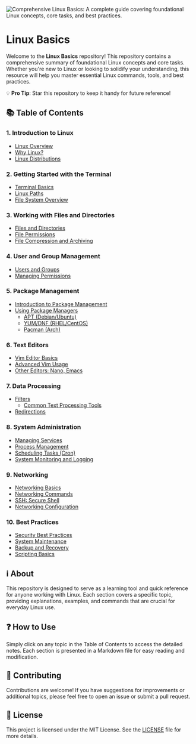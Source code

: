 ![Comprehensive Linux Basics: A complete guide covering foundational Linux concepts, core tasks, and best practices.](https://capsule-render.vercel.app/api?type=waving&height=300&color=gradient&text=Linux%20Basics&section=header&desc=A%20complete%20guide%20covering%20foundational%20Linux%20concepts,%20core%20tasks,%20and%20best%20practices&descAlignY=55&fontAlignY=35&descAlign=50&descSize=20&animation=fadeIn&fontSize=50 "Linux Basics")

# Linux Basics

Welcome to the **Linux Basics** repository! This repository contains a comprehensive summary of foundational Linux concepts and core tasks. Whether you're new to Linux or looking to solidify your understanding, this resource will help you master essential Linux commands, tools, and best practices.

💡 **Pro Tip**: Star this repository to keep it handy for future reference!

## 📚 Table of Contents

### 1. **Introduction to Linux**
- [Linux Overview](./01.%20Introduction%20to%20Linux/1.%20Linux%20Overview.md)
- [Why Linux?](./01.%20Introduction%20to%20Linux/2.%20Why%20Linux.md)
- [Linux Distributions](./01.%20Introduction%20to%20Linux/3.%20Linux%20Distributions.md)

### 2. **Getting Started with the Terminal**
- [Terminal Basics](./02.%20Getting%20Started%20with%20the%20Terminal/1.%20Terminal%20Basics.md)
- [Linux Paths](./02.%20Getting%20Started%20with%20the%20Terminal/2.%20Linux%20Paths.md)
- [File System Overview](./02.%20Getting%20Started%20with%20the%20Terminal/3.%20File%20System%20Overview.md)

### 3. **Working with Files and Directories**
- [Files and Directories](./03.%20Working%20with%20Files%20and%20Directories/1.%20Files%20and%20Directories.md)
- [File Permissions](./03.%20Working%20with%20Files%20and%20Directories/2.%20File%20Permissions.md)
- [File Compression and Archiving](./03.%20Working%20with%20Files%20and%20Directories/3.%20File%20Compression%20and%20Archiving.md)

### 4. **User and Group Management**
- [Users and Groups](./04.%20User%20and%20Group%20Management/1.%20Users%20and%20Groups.md)
- [Managing Permissions](./04.%20User%20and%20Group%20Management/2.%20Managing%20Permissions.md)

### 5. **Package Management**
- [Introduction to Package Management](./05.%20Package%20Management/1.%20Introduction%20to%20Package%20Management.md)
- [Using Package Managers](./05.%20Package%20Management/2.%20Using%20Package%20Managers/1.%20Readme.md)
  - [APT (Debian/Ubuntu)](./05.%20Package%20Management/2.%20Using%20Package%20Managers/2.%20APT%20(Debian%20-%20Ubuntu).md)
  - [YUM/DNF (RHEL/CentOS)](./05.%20Package%20Management/2.%20Using%20Package%20Managers/3.%20YUM%20-%20DNF%20(RHEL%20-%20CentOS).md)
  - [Pacman (Arch)](./05.%20Package%20Management/2.%20Using%20Package%20Managers/4.%20Pacman%20(Arch).md)

### 6. **Text Editors**
- [Vim Editor Basics](./06.%20Text%20Editors/1.%20Vim%20Editor%20Basics.md)
- [Advanced Vim Usage](./06.%20Text%20Editors/2.%20Advanced%20Vim%20Usage.md)
- [Other Editors: Nano, Emacs](./06.%20Text%20Editors/3.%20Other%20Editors%20(Nano,%20Emacs).md)

### 7. **Data Processing**
- [Filters](./07.%20Data%20Processing/1.%20Filters/1.%20Readme.md)
  - [Common Text Processing Tools](./07.%20Data%20Processing/1.%20Filters/2.%20Common%20Text%20Processing%20Tools.md)
- [Redirections](./07.%20Data%20Processing/2.%20Redirections.md)

### 8. **System Administration**
- [Managing Services](./08.%20System%20Administration/1.%20Managing%20Services.md)
- [Process Management](./08.%20System%20Administration/2.%20Process%20Management.md)
- [Scheduling Tasks (Cron)](./08.%20System%20Administration/3.%20Scheduling%20Tasks%20(Cron).md)
- [System Monitoring and Logging](./08.%20System%20Administration/4.%20System%20Monitoring%20and%20Logging.md)

### 9. **Networking**
- [Networking Basics](./09.%20Networking/1.%20Networking%20Basics.md)
- [Networking Commands](./09.%20Networking/2.%20Networking%20Commands.md)
- [SSH: Secure Shell](./09.%20Networking/3.%20SSH%20(Secure%20Shell).md)
- [Networking Configuration](./09.%20Networking/4.%20Networking%20Configuration.md)

### 10. **Best Practices**
- [Security Best Practices](./10.%20Best%20Practices/1.%20Security%20Best%20Practices.md)
- [System Maintenance](./10.%20Best%20Practices/2.%20System%20Maintenance.md)
- [Backup and Recovery](./10.%20Best%20Practices/3.%20Backup%20and%20Recovery.md)
- [Scripting Basics](./10.%20Best%20Practices/4.%20Scripting%20Basics.md)

## ℹ️ About

This repository is designed to serve as a learning tool and quick reference for anyone working with Linux. Each section covers a specific topic, providing explanations, examples, and commands that are crucial for everyday Linux use.

## ❓ How to Use

Simply click on any topic in the Table of Contents to access the detailed notes. Each section is presented in a Markdown file for easy reading and modification.

## 🚩 Contributing

Contributions are welcome! If you have suggestions for improvements or additional topics, please feel free to open an issue or submit a pull request.

## 📝 License

This project is licensed under the MIT License. See the [LICENSE](./LICENSE) file for more details.
